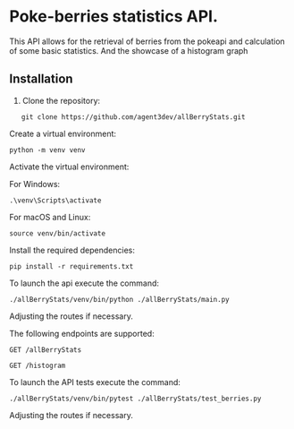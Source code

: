 #  Poke-berries statistics API.

This API allows for the retrieval of berries from the pokeapi and calculation of some basic statistics. 
And the showcase of a histogram graph

## Installation

1. Clone the repository:

```
   git clone https://github.com/agent3dev/allBerryStats.git
```  
Create a virtual environment:

```
python -m venv venv
```

Activate the virtual environment:

For Windows:

```
.\venv\Scripts\activate
```
For macOS and Linux:

```
source venv/bin/activate
```

Install the required dependencies:

```
pip install -r requirements.txt
```

To launch the api execute the command:

```
./allBerryStats/venv/bin/python ./allBerryStats/main.py 
```

Adjusting the routes if necessary.

The following endpoints are supported:

```
GET /allBerryStats

GET /histogram
```

To launch the API tests execute the command:

```
./allBerryStats/venv/bin/pytest ./allBerryStats/test_berries.py
```
Adjusting the routes if necessary.